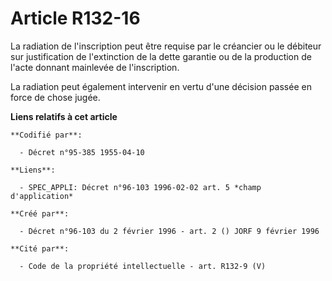 # Article R132-16

La radiation de l'inscription peut être requise par le créancier ou le débiteur sur justification de l'extinction de la dette
garantie ou de la production de l'acte donnant mainlevée de l'inscription.

La radiation peut également intervenir en vertu d'une décision passée en force de chose jugée.

**Liens relatifs à cet article**

	**Codifié par**:

	  - Décret n°95-385 1955-04-10

	**Liens**:

	  - SPEC_APPLI: Décret n°96-103 1996-02-02 art. 5 *champ d'application*

	**Créé par**:

	  - Décret n°96-103 du 2 février 1996 - art. 2 () JORF 9 février 1996

	**Cité par**:

	  - Code de la propriété intellectuelle - art. R132-9 (V)
